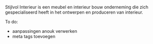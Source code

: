 Stijlvol Interieur is een meubel en interieur bouw onderneming die zich gespecialiseerd heeft in het ontwerpen en produceren van interieur.

To do:

- aanpassingen anouk verwerken
- meta tags toevoegen